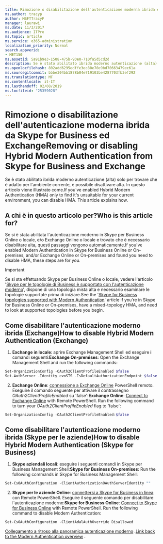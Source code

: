 ```yaml
---
title: Rimozione o disabilitazione dell'autenticazione moderna ibrida da Skype for Business ed Exchange
ms.author: tracyp
author: MSFTTracyP
manager: laurawi
ms.date: 11/3/2017
ms.audience: ITPro
ms.topic: article
ms.service: o365-administration
localization_priority: Normal
search.appverid:
- MET150
ms.assetid: 5a91b9e3-1508-475b-93e0-710fa5d5cd2d
description: Se è stato abilitato ibrida moderno autenticazione (alta) solo per trovare che è adatto per l'ambiente corrente, è possibile disattivare alta. In questo articolo viene illustrato come.
ms.openlocfilehash: 802add6295edffe3ec80e70e9bd70663479ec61a
ms.sourcegitcommit: bbbe304bb1878b04e719103be4287703fb3ef292
ms.translationtype: MT
ms.contentlocale: it-IT
ms.lasthandoff: 02/08/2019
ms.locfileid: "25359028"
---
```

# <a name="removing-or-disabling-hybrid-modern-authentication-from-skype-for-business-and-exchange"></a><span data-ttu-id="b1d51-104">Rimozione o disabilitazione dell'autenticazione moderna ibrida da Skype for Business ed Exchange</span><span class="sxs-lookup"><span data-stu-id="b1d51-104">Removing or disabling Hybrid Modern Authentication from Skype for Business and Exchange</span></span>

<span data-ttu-id="b1d51-p102">Se è stato abilitato ibrida moderno autenticazione (alta) solo per trovare che è adatto per l'ambiente corrente, è possibile disattivare alta. In questo articolo viene illustrato come.</span><span class="sxs-lookup"><span data-stu-id="b1d51-p102">If you've enabled Hybrid Modern Authentication (HMA) only to find it's unsuitable for your current environment, you can disable HMA. This article explains how.</span></span>
  
## <a name="who-is-this-article-for"></a><span data-ttu-id="b1d51-107">A chi è in questo articolo per?</span><span class="sxs-lookup"><span data-stu-id="b1d51-107">Who is this article for?</span></span>

<span data-ttu-id="b1d51-108">Se si è stata abilitata l'autenticazione moderno in Skype per Business Online o locale, e/o Exchange Online o locale e trovato che è necessario disabilitare alta, questi passaggi vengono automaticamente.</span><span class="sxs-lookup"><span data-stu-id="b1d51-108">If you've enabled Modern Authentication in Skype for Business Online or On-premises, and/or Exchange Online or On-premises and found you need to disable HMA, these steps are for you.</span></span>

> [!IMPORTANT]
> <span data-ttu-id="b1d51-109">Se si sta effettuando Skype per Business Online o locale, vedere l'articolo '[Skype per le topologie di Business è supportato con l'autenticazione moderno](https://technet.microsoft.com/en-us/library/mt803262.aspx)', dispone di una topologia mista alta e necessario esaminare le topologie supportate prima di iniziare.</span><span class="sxs-lookup"><span data-stu-id="b1d51-109">See the '[Skype for Business topologies supported with Modern Authentication](https://technet.microsoft.com/en-us/library/mt803262.aspx)' article if you're in Skype for Business Online or On-premises, have a mixed-topology HMA, and need to look at supported topologies before you begin.</span></span>
  
## <a name="how-to-disable-hybrid-modern-authentication-exchange"></a><span data-ttu-id="b1d51-110">Come disabilitare l'autenticazione moderno ibrida (Exchange)</span><span class="sxs-lookup"><span data-stu-id="b1d51-110">How to disable Hybrid Modern Authentication (Exchange)</span></span>

1. <span data-ttu-id="b1d51-111">**Exchange in locale**: aprire Exchange Management Shell ed eseguire i comandi seguenti:</span><span class="sxs-lookup"><span data-stu-id="b1d51-111">**Exchange On-premises**: Open the Exchange Management Shell and run the following commands:</span></span> 

```powershell
Set-OrganizationConfig -OAuth2ClientProfileEnabled $false
Set-AuthServer -Identity evoSTS -IsDefaultAuthorizationEndpoint $false
```

2. <span data-ttu-id="b1d51-p103">**Exchange Online**: [connessione a Exchange Online](https://docs.microsoft.com/en-us/powershell/exchange/exchange-online/connect-to-exchange-online-powershell/connect-to-exchange-online-powershell) PowerShell remoto. Eseguire il comando seguente per attivare il contrassegno *OAuth2ClientProfileEnabled* su 'false':</span><span class="sxs-lookup"><span data-stu-id="b1d51-p103">**Exchange Online**: [Connect to Exchange Online](https://docs.microsoft.com/en-us/powershell/exchange/exchange-online/connect-to-exchange-online-powershell/connect-to-exchange-online-powershell) with Remote PowerShell. Run the following command to turn your  *OAuth2ClientProfileEnabled*  flag to 'false':</span></span>

```powershell    
Set-OrganizationConfig -OAuth2ClientProfileEnabled:$false
```
    
## <a name="how-to-disable-hybrid-modern-authentication-skype-for-business"></a><span data-ttu-id="b1d51-114">Come disabilitare l'autenticazione moderno ibrida (Skype per le aziende)</span><span class="sxs-lookup"><span data-stu-id="b1d51-114">How to disable Hybrid Modern Authentication (Skype for Business)</span></span>

1. <span data-ttu-id="b1d51-115">**Skype aziendali locali**: eseguire i seguenti comandi in Skype per Business Management Shell:</span><span class="sxs-lookup"><span data-stu-id="b1d51-115">**Skype for Business On-premises**: Run the following commands in Skype for Business Management Shell:</span></span>

```powershell
Set-CsOAuthConfiguration -ClientAuthorizationOAuthServerIdentity ""
```

2. <span data-ttu-id="b1d51-p104">**Skype per le aziende Online**: [connettersi a Skype for Business in linea](https://docs.microsoft.com/en-us/office365/enterprise/powershell/manage-skype-for-business-online-with-office-365-powershell) con Remote PowerShell. Eseguire il seguente comando per disabilitare l'autenticazione moderno:</span><span class="sxs-lookup"><span data-stu-id="b1d51-p104">**Skype for Business Online**: [Connect to Skype for Business Online](https://docs.microsoft.com/en-us/office365/enterprise/powershell/manage-skype-for-business-online-with-office-365-powershell) with Remote PowerShell. Run the following command to disable Modern Authentication:</span></span>

```powershell    
Set-CsOAuthConfiguration -ClientAdalAuthOverride Disallowed
```

<span data-ttu-id="b1d51-118">[Collegamento a ritroso alla panoramica autenticazione moderno](hybrid-modern-auth-overview.md) .</span><span class="sxs-lookup"><span data-stu-id="b1d51-118">[Link back to the Modern Authentication overview](hybrid-modern-auth-overview.md) .</span></span> 
  

